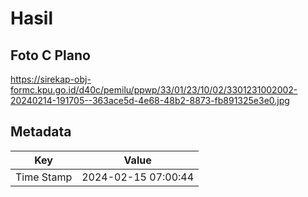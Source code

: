 # Hasil

## Foto C Plano

https://sirekap-obj-formc.kpu.go.id/d40c/pemilu/ppwp/33/01/23/10/02/3301231002002-20240214-191705--363ace5d-4e68-48b2-8873-fb891325e3e0.jpg


## Metadata

| Key        | Value               |
| ---------- | ------------------- |
| Time Stamp | 2024-02-15 07:00:44 |



